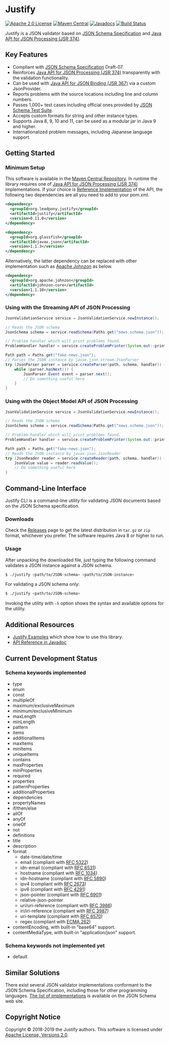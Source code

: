 # Justify
[![Apache 2.0 License](https://img.shields.io/:license-Apache%202.0-blue.svg)](https://www.apache.org/licenses/LICENSE-2.0)
[![Maven Central](https://img.shields.io/maven-central/v/org.leadpony.justify/justify.svg?label=Maven%20Central)](https://search.maven.org/search?q=g:%22org.leadpony.justify%22%20AND%20a:%22justify%22)
[![Javadocs](https://www.javadoc.io/badge/org.leadpony.justify/justify.svg?color=green)](https://www.javadoc.io/doc/org.leadpony.justify/justify)
[![Build Status](https://travis-ci.org/leadpony/justify.svg?branch=master)](https://travis-ci.org/leadpony/justify)

Justify is a JSON validator based on [JSON Schema Specification] and [Java API for JSON Processing (JSR 374)].

## Key Features

* Compliant with [JSON Schema Specification] Draft-07.
* Reinforces [Java API for JSON Processing (JSR 374)] transparently with the validation functionality.
* Can be used with [Java API for JSON Binding (JSR 367)] via a custom JsonProvider.
* Reports problems with the source locations including line and column numbers.
* Passes 1,000+ test cases including official ones provided by [JSON Schema Test Suite].
* Accepts custom formats for string and other instance types.
* Supports Java 8, 9, 10 and 11, can be used as a modular jar in Java 9 and higher.
* Internationalized problem messages, including Japanese language support.

## Getting Started

### Minimum Setup

This software is available in the [Maven Central Repository].
In runtime the library requires one of [Java API for JSON Processing (JSR 374)] implementations.
If your choice is [Reference Implementation] of the API,
the following two dependencies are all you need to add to your pom.xml.

```xml
<dependency>
  <groupId>org.leadpony.justify</groupId>
  <artifactId>justify</artifactId>
  <version>0.11.0</version>
</dependency>

<dependency>
  <groupId>org.glassfish</groupId>
  <artifactId>javax.json</artifactId>
  <version>1.1.3</version>
</dependency>
```

Alternatively, the latter dependency can be replaced with other implementation
such as [Apache Johnzon] as below.

```xml
<dependency>
  <groupId>org.apache.johnzon</groupId>
  <artifactId>johnzon-core</artifactId>
  <version>1.1.10</version>
</dependency>
```

### Using with the Streaming API of JSON Processing

```java
JsonValidationService service = JsonValidationService.newInstance();

// Reads the JSON schema
JsonSchema schema = service.readSchema(Paths.get("news.schema.json"));

// Problem handler which will print problems found.
ProblemHandler handler = service.createProblemPrinter(System.out::println);

Path path = Paths.get("fake-news.json");
// Parses the JSON instance by javax.json.stream.JsonParser
try (JsonParser parser = service.createParser(path, schema, handler)) {
    while (parser.hasNext()) {
        JsonParser.Event event = parser.next();
        // Do something useful here
    }
}
```

### Using with the Object Model API of JSON Processing

```java
JsonValidationService service = JsonValidationService.newInstance();

// Reads the JSON schema
JsonSchema schema = service.readSchema(Paths.get("news.schema.json"));

// Problem handler which will print problems found.
ProblemHandler handler = service.createProblemPrinter(System.out::println);

Path path = Paths.get("fake-news.json");
// Reads the JSON instance by javax.json.JsonReader
try (JsonReader reader = service.createReader(path, schema, handler)) {
    JsonValue value = reader.readValue();
    // Do something useful here
}
```

## Command-Line Interface

Justify CLI is a command-line utility for validating JSON documents based on the JSON Schema specification.

### Downloads

Check the [Releases] page to get the latest distribution in `tar.gz` or `zip` format,
whichever you prefer. The software requires Java 8 or higher to run.

### Usage

After unpacking the downloaded file, just typing the following command validates a JSON instance against a JSON schema.

```bash
$ ./justify <path/to/JSON-schema> <path/to/JSON-instance>
```

For validating a JSON schema only:

```bash
$ ./justify <path/to/JSON-schema>
```

Invoking the utility with `-h` option shows the syntax and available options for the utility.

## Additional Resources

* [Justify Examples] which show how to use this library.
* [API Reference in Javadoc]

## Current Development Status

### Schema keywords implemented

* type
* enum
* const
* multipleOf
* maximum/exclusiveMaximum
* minimum/exclusiveMinimum
* maxLength
* minLength
* pattern
* items
* additionalItems
* maxItems
* minItems
* uniqueItems
* contains
* maxProperties
* minProperties
* required
* properties
* patternProperties
* additionalProperties
* dependencies
* propertyNames
* if/then/else
* allOf
* anyOf
* oneOf
* not
* definitions
* title
* description
* format
  * date-time/date/time
  * email (compliant with [RFC 5322])
  * idn-email (compliant with [RFC 6531])
  * hostname (compliant with [RFC 1034])
  * idn-hostname (compliant with [RFC 5890])
  * ipv4 (compliant with [RFC 2673])
  * ipv6 (compliant with [RFC 4291])
  * json-pointer (compliant with [RFC 6901])
  * relative-json-pointer
  * uri/uri-reference (compliant with [RFC 3986])
  * iri/iri-reference (compliant with [RFC 3987])
  * uri-template (compliant with [RFC 6570])
  * regex (compliant with [ECMA 262])
* contentEncoding, with built-in "base64" support.
* contentMediaType, with built-in "application/json" support.

### Schema keywords not implemented yet

* default

## Similar Solutions

There exist several JSON validator implementations conformant to the JSON Schema Specification, including those for other programming languages. [The list of implementations] is available on the JSON Schema web site.

## Copyright Notice
Copyright &copy; 2018-2019 the Justify authors. This software is licensed under [Apache License, Versions 2.0][Apache 2.0 License].

[JSON Schema Specification]: https://json-schema.org/
[Java API for JSON Processing (JSR 374)]: https://javaee.github.io/jsonp/
[Java API for JSON Binding (JSR 367)]: http://json-b.net/
[JSON Schema Test Suite]: https://github.com/json-schema-org/JSON-Schema-Test-Suite
[Apache 2.0 License]: https://www.apache.org/licenses/LICENSE-2.0
[RFC 1034]: https://tools.ietf.org/html/rfc1034.html
[RFC 2673]: https://tools.ietf.org/html/rfc2673.html
[RFC 3986]: https://tools.ietf.org/html/rfc3986.html
[RFC 3987]: https://tools.ietf.org/html/rfc3987.html
[RFC 4291]: https://tools.ietf.org/html/rfc4291.html
[RFC 5322]: https://tools.ietf.org/html/rfc5322.html
[RFC 5890]: https://tools.ietf.org/html/rfc5890.html
[RFC 6531]: https://tools.ietf.org/html/rfc6531.html
[RFC 6570]: https://tools.ietf.org/html/rfc6570.html
[RFC 6901]: https://tools.ietf.org/html/rfc6901.html
[ECMA 262]: https://www.ecma-international.org/publications/standards/Ecma-262.htm
[Justify Examples]: https://github.com/leadpony/justify-examples
[Justify CLI]: https://github.com/leadpony/justify-cli
[API Reference in Javadoc]: https://www.javadoc.io/doc/org.leadpony.justify/justify
[Maven Central Repository]: https://mvnrepository.com/repos/central
[Reference Implementation]: https://github.com/eclipse-ee4j/jsonp
[Apache Johnzon]: https://johnzon.apache.org/
[The list of implementations]: https://json-schema.org/implementations.html  
[Releases]: https://github.com/leadpony/justify/releases/latest
